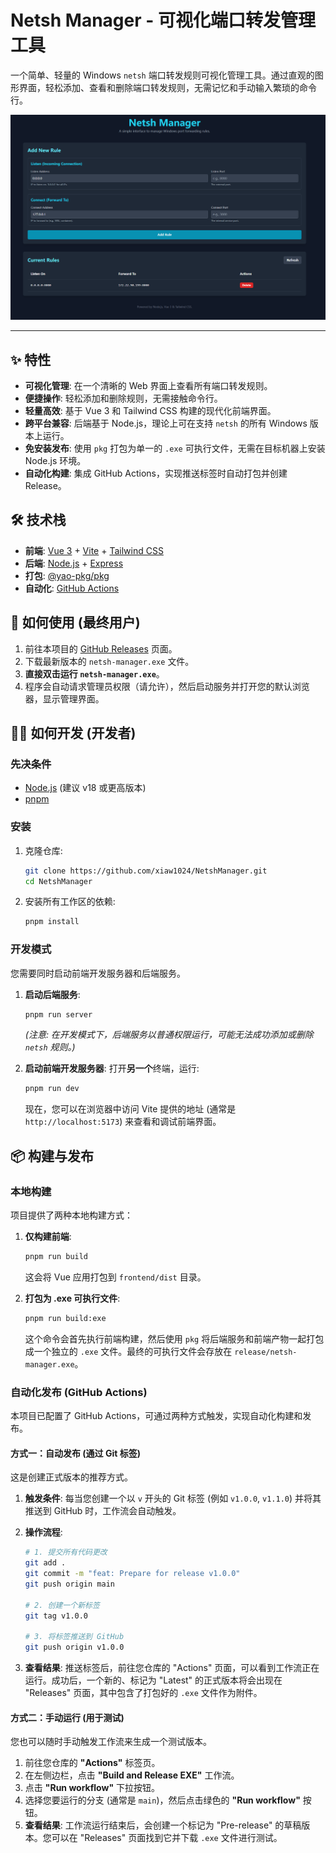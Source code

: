 <!--
 * @Author: xiawang1024
 * @Date: 2025-06-23 14:04:08
 * @LastEditTime: 2025-06-23 15:19:49
 * @LastEditors: xiawang1024
 * @Description: 
 * @FilePath: \NetshManager\README.md
 * 工作，生活，健康
-->
# Netsh Manager - 可视化端口转发管理工具

一个简单、轻量的 Windows `netsh` 端口转发规则可视化管理工具。通过直观的图形界面，轻松添加、查看和删除端口转发规则，无需记忆和手动输入繁琐的命令行。

![image](https://github.com/xiaw1024/NetshManager/blob/develop/assets/NetshManager.png?raw=true)

---

## ✨ 特性

- **可视化管理**: 在一个清晰的 Web 界面上查看所有端口转发规则。
- **便捷操作**: 轻松添加和删除规则，无需接触命令行。
- **轻量高效**: 基于 Vue 3 和 Tailwind CSS 构建的现代化前端界面。
- **跨平台兼容**: 后端基于 Node.js，理论上可在支持 `netsh` 的所有 Windows 版本上运行。
- **免安装发布**: 使用 `pkg` 打包为单一的 `.exe` 可执行文件，无需在目标机器上安装 Node.js 环境。
- **自动化构建**: 集成 GitHub Actions，实现推送标签时自动打包并创建 Release。

## 🛠️ 技术栈

- **前端**: [Vue 3](https://vuejs.org/) + [Vite](https://vitejs.dev/) + [Tailwind CSS](https://tailwindcss.com/)
- **后端**: [Node.js](https://nodejs.org/) + [Express](https://expressjs.com/)
- **打包**: [@yao-pkg/pkg](https://github.com/yao-pkg/pkg)
- **自动化**: [GitHub Actions](https://github.com/features/actions)

## 🚀 如何使用 (最终用户)

1. 前往本项目的 [GitHub Releases](https://github.com/xiaw1024/NetshManager/releases) 页面。
2. 下载最新版本的 `netsh-manager.exe` 文件。
3. **直接双击运行 `netsh-manager.exe`**。
4. 程序会自动请求管理员权限（请允许），然后启动服务并打开您的默认浏览器，显示管理界面。

## 🧑‍💻 如何开发 (开发者)

### 先决条件

- [Node.js](https://nodejs.org/en/download/) (建议 v18 或更高版本)
- [pnpm](https://pnpm.io/installation)

### 安装

1. 克隆仓库:

    ```bash
    git clone https://github.com/xiaw1024/NetshManager.git
    cd NetshManager
    ```

2. 安装所有工作区的依赖:

    ```bash
    pnpm install
    ```

### 开发模式

您需要同时启动前端开发服务器和后端服务。

1. **启动后端服务**:

    ```bash
    pnpm run server
    ```

    *(注意: 在开发模式下，后端服务以普通权限运行，可能无法成功添加或删除 `netsh` 规则。)*

2. **启动前端开发服务器**:
    打开**另一个**终端，运行:

    ```bash
    pnpm run dev
    ```

    现在，您可以在浏览器中访问 Vite 提供的地址 (通常是 `http://localhost:5173`) 来查看和调试前端界面。

## 📦 构建与发布

### 本地构建

项目提供了两种本地构建方式：

1. **仅构建前端**:

    ```bash
    pnpm run build
    ```

    这会将 Vue 应用打包到 `frontend/dist` 目录。

2. **打包为 .exe 可执行文件**:

    ```bash
    pnpm run build:exe
    ```

    这个命令会首先执行前端构建，然后使用 `pkg` 将后端服务和前端产物一起打包成一个独立的 `.exe` 文件。最终的可执行文件会存放在 `release/netsh-manager.exe`。

### 自动化发布 (GitHub Actions)

本项目已配置了 GitHub Actions，可通过两种方式触发，实现自动化构建和发布。

#### 方式一：自动发布 (通过 Git 标签)

这是创建正式版本的推荐方式。

1. **触发条件**: 每当您创建一个以 `v` 开头的 Git 标签 (例如 `v1.0.0`, `v1.1.0`) 并将其推送到 GitHub 时，工作流会自动触发。

2. **操作流程**:

    ```bash
    # 1. 提交所有代码更改
    git add .
    git commit -m "feat: Prepare for release v1.0.0"
    git push origin main

    # 2. 创建一个新标签
    git tag v1.0.0

    # 3. 将标签推送到 GitHub
    git push origin v1.0.0
    ```

3. **查看结果**: 推送标签后，前往您仓库的 "Actions" 页面，可以看到工作流正在运行。成功后，一个新的、标记为 "Latest" 的正式版本将会出现在 "Releases" 页面，其中包含了打包好的 `.exe` 文件作为附件。

#### 方式二：手动运行 (用于测试)

您也可以随时手动触发工作流来生成一个测试版本。

1. 前往您仓库的 **"Actions"** 标签页。
2. 在左侧边栏，点击 **"Build and Release EXE"** 工作流。
3. 点击 **"Run workflow"** 下拉按钮。
4. 选择您要运行的分支 (通常是 `main`)，然后点击绿色的 **"Run workflow"** 按钮。
5. **查看结果**: 工作流运行结束后，会创建一个标记为 "Pre-release" 的草稿版本。您可以在 "Releases" 页面找到它并下载 `.exe` 文件进行测试。
